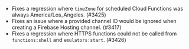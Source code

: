 - Fixes a regression where `timeZone` for scheduled Cloud Functions was always America/Los_Angeles. (#3425)
- Fixes an issue where a provided channel ID would be ignored when creating a Firebase Hosting channel. (#3417)
- Fixes a regression where HTTPS functions could not be called from `functions:shell` and `emulators:start`. (#3426)
